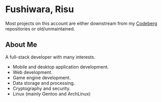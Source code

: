 # Fushiwara, Risu

Most projects on this account are either downstream from my [Codeberg](https://codeberg.org/fushiwara_risu) repositories or old/unmaintained.

## About Me

A full-stack developer with many interests.

- Mobile and desktop application development.
- Web development.
- Game engine development.
- Data storage and processing.
- Cryptography and security.
- Linux (mainly Gentoo and ArchLinux)
